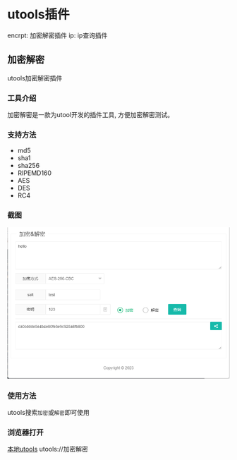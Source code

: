 # utools插件

encrpt: 加密解密插件
ip: ip查询插件


## 加密解密
utools加密解密插件

### 工具介绍
加密解密是一款为utool开发的插件工具, 方便加密解密测试。


### 支持方法
- md5
- sha1
- sha256
- RIPEMD160
- AES
- DES
- RC4

### 截图
![截图](https://raw.githubusercontent.com/crazykun/utools-encrypt/main/img/screeshot.png)

### 使用方法
utools搜索`加密`或`解密`即可使用

### 浏览器打开

[本地utools](utools://加密解密)
utools://加密解密